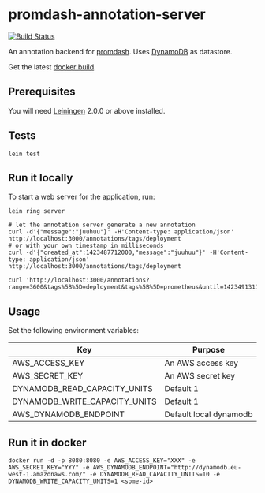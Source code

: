 # promdash-annotation-server
[![Build Status](https://travis-ci.org/schnipseljagd/promdash-annotation-server.svg)](https://travis-ci.org/schnipseljagd/promdash-annotation-server)

An annotation backend for [promdash](http://prometheus.io/docs/visualization/promdash/).
Uses [DynamoDB](https://aws.amazon.com/dynamodb/) as datastore.

Get the latest [docker build](https://registry.hub.docker.com/u/schnipseljagd/promdash-annotation-server/).

## Prerequisites

You will need [Leiningen][] 2.0.0 or above installed.

[leiningen]: https://github.com/technomancy/leiningen

## Tests

    lein test

## Run it locally

To start a web server for the application, run:

    lein ring server

    # let the annotation server generate a new annotation
    curl -d'{"message":"juuhuu"}' -H'Content-type: application/json' http://localhost:3000/annotations/tags/deployment
    # or with your own timestamp in milliseconds
    curl -d'{"created_at":1423487712000,"message":"juuhuu"}' -H'Content-type: application/json' http://localhost:3000/annotations/tags/deployment

    curl 'http://localhost:3000/annotations?range=3600&tags%5B%5D=deployment&tags%5B%5D=prometheus&until=1423491311.424'

## Usage

Set the following environment variables:

| Key                             | Purpose                |
| ------------------------------- | ---------------------  |
| AWS_ACCESS_KEY                  | An AWS access key      |
| AWS_SECRET_KEY                  | An AWS secret key      |
| DYNAMODB_READ_CAPACITY_UNITS    | Default 1              |
| DYNAMODB_WRITE_CAPACITY_UNITS   | Default 1              |
| AWS_DYNAMODB_ENDPOINT           | Default local dynamodb |

## Run it in docker

    docker run -d -p 8080:8080 -e AWS_ACCESS_KEY="XXX" -e AWS_SECRET_KEY="YYY" -e AWS_DYNAMODB_ENDPOINT="http://dynamodb.eu-west-1.amazonaws.com/" -e DYNAMODB_READ_CAPACITY_UNITS=10 -e DYNAMODB_WRITE_CAPACITY_UNITS=1 <some-id>
